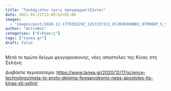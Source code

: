 ```yaml
---
title: "Τουλάχιστον τρεις προγραμματίζονται"
date: 2021-03-21T13:49:52+01:00
images:
  - "images/post/2020-12-17T030229Z_1257237321_RC2ROK9ODNKI_RTRMADP_5_SPACE-EXPLORATION-CHINA-1024x683.jpg"
author: "AstroBot"
categories: ["Ειδήσεις"]
tags: ["tanea.gr"]
draft: false
---
```


Μετά το πρώτο δείγμα φεγγαρόσκονης, νέες αποστολές της Κίνας στη Σελήνη

Διαβάστε περισσότερα: https://www.tanea.gr/2020/12/17/science-technology/meta-to-proto-deigma-feggaroskonis-nees-apostoles-tis-kinas-sti-selini/
